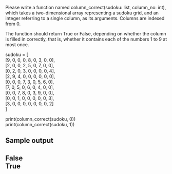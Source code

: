 Please write a function named column_correct(sudoku: list, column_no: int), which takes a two-dimensional array representing a sudoku grid, and an integer referring to a single column, as its arguments. Columns are indexed from 0.

The function should return True or False, depending on whether the column is filled in correctly, that is, whether it contains each of the numbers 1 to 9 at most once.

sudoku = [  
  [9, 0, 0, 0, 8, 0, 3, 0, 0],  
  [2, 0, 0, 2, 5, 0, 7, 0, 0],  
  [0, 2, 0, 3, 0, 0, 0, 0, 4],  
  [2, 9, 4, 0, 0, 0, 0, 0, 0],  
  [0, 0, 0, 7, 3, 0, 5, 6, 0],  
  [7, 0, 5, 0, 6, 0, 4, 0, 0],  
  [0, 0, 7, 8, 0, 3, 9, 0, 0],  
  [0, 0, 1, 0, 0, 0, 0, 0, 3],  
  [3, 0, 0, 0, 0, 0, 0, 0, 2]  
]

print(column_correct(sudoku, 0))  
print(column_correct(sudoku, 1))

Sample output
-----
False  
True  
-----
